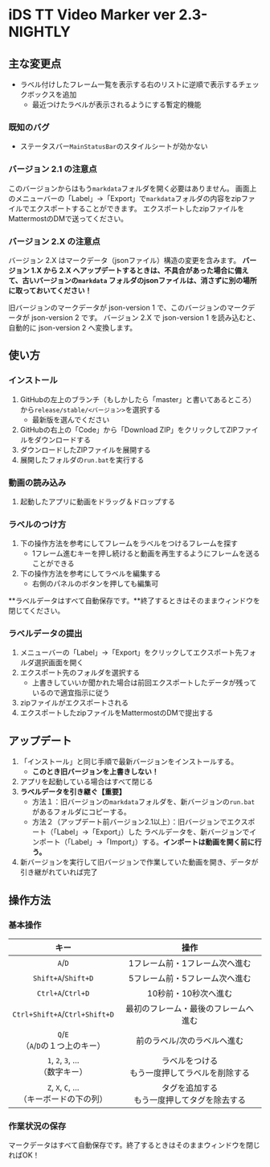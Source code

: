 # iDS TT Video Marker ver 2.3-NIGHTLY

## 主な変更点

- ラベル付けしたフレーム一覧を表示する右のリストに逆順で表示するチェックボックスを追加
   - 最近つけたラベルが表示されるようにする暫定的機能

### 既知のバグ

- ステータスバー`MainStatusBar`のスタイルシートが効かない

### バージョン 2.1 の注意点

このバージョンからはもう`markdata`フォルダを開く必要はありません。
画面上のメニューバーの「Label」→「Export」で`markdata`フォルダの内容をzipファイルでエクスポートすることができます。
エクスポートしたzipファイルをMattermostのDMで送ってください。

### バージョン 2.X の注意点

バージョン 2.X はマークデータ（jsonファイル）構造の変更を含みます。
**バージョン 1.X から 2.X へアップデートするときは、不具合があった場合に備えて、古いバージョンの`markdata`
フォルダのjsonファイルは、消さずに別の場所に取っておいてください！**

旧バージョンのマークデータが json-version 1 で、このバージョンのマークデータが json-version 2 です。
バージョン 2.X で json-version 1 を読み込むと、自動的に json-version 2 へ変換します。

## 使い方

### インストール

1. GitHubの左上のブランチ（もしかしたら「master」と書いてあるところ）から`release/stable/<バージョン>`を選択する
    - 最新版を選んでください
2. GitHubの右上の「Code」から「Download ZIP」をクリックしてZIPファイルをダウンロードする
3. ダウンロードしたZIPファイルを展開する
4. 展開したフォルダの`run.bat`を実行する

### 動画の読み込み

1. 起動したアプリに動画をドラッグ＆ドロップする

### ラベルのつけ方

1. 下の操作方法を参考にしてフレームをラベルをつけるフレームを探す
    - 1フレーム進むキーを押し続けると動画を再生するようにフレームを送ることができる
2. 下の操作方法を参考にしてラベルを編集する
    - 右側のパネルのボタンを押しても編集可

**ラベルデータはすべて自動保存です。**終了するときはそのままウィンドウを閉じてください。

### ラベルデータの提出

1. メニューバーの「Label」→「Export」をクリックしてエクスポート先フォルダ選択画面を開く
2. エクスポート先のフォルダを選択する
    - 上書きしていいか聞かれた場合は前回エクスポートしたデータが残っているので適宜指示に従う
3. zipファイルがエクスポートされる
4. エクスポートしたzipファイルをMattermostのDMで提出する

## アップデート

1. 「インストール」と同じ手順で最新バージョンをインストールする。
    - **このとき旧バージョンを上書きしない！**
2. アプリを起動している場合はすべて閉じる
3. **ラベルデータを引き継ぐ【重要】**
    - 方法１：旧バージョンの`markdata`フォルダを、新バージョンの`run.bat`があるフォルダにコピーする。
    - 方法２（アップデート前バージョン2.1以上）：旧バージョンでエクスポート（「Label」→「Export」）した
      ラベルデータを、新バージョンでインポート（「Label」→「Import」）する。**インポートは動画を開く前に行う。**
4. 新バージョンを実行して旧バージョンで作業していた動画を開き、データが引き継がれていれば完了

## 操作方法

### 基本操作

|                 キー                 |             操作             |
|:----------------------------------:|:--------------------------:|
|              `A`/`D`               |      1フレーム前・1フレーム次へ進む      |
|        `Shift+A`/`Shift+D`         |      5フレーム前・5フレーム次へ進む      |
|         `Ctrl+A`/`Ctrl+D`          |        10秒前・10秒次へ進む        |
|   `Ctrl+Shift+A`/`Ctrl+Shift+D`    |     最初のフレーム・最後のフレームへ進む     |
|    `Q`/`E` <br>（`A`/`D`の１つ上のキー）    |       前のラベル/次のラベルへ進む       |
|   `1`, `2`, `3`, ... <br>（数字キー）    | ラベルをつける<br>もう一度押してラベルを削除する |
| `Z`, `X`, `C`, ... <br>（キーボードの下の列） | タグを追加する<br>もう一度押してタグを除去する  |

### 作業状況の保存

マークデータはすべて自動保存です。終了するときはそのままウィンドウを閉じればOK！
